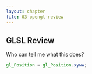 ```yaml
---
layout: chapter
file: 03-opengl-review
---
```




GLSL Review
-----------

Who can tell me what this does?

```glsl
gl_Position = gl_Position.xyww;
```

